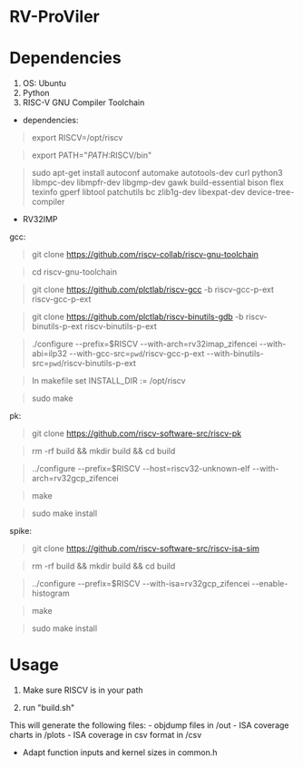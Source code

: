 # RV-ProViler


# Dependencies

1. OS: Ubuntu
2. Python
3. RISC-V GNU Compiler Toolchain
	
* dependencies:

>
>export RISCV=/opt/riscv

>export PATH="$PATH:$RISCV/bin"

>sudo apt-get install autoconf automake autotools-dev curl python3 libmpc-dev libmpfr-dev libgmp-dev gawk build-essential bison flex texinfo gperf libtool patchutils bc zlib1g-dev libexpat-dev device-tree-compiler


* RV32IMP

gcc:

>
>git clone https://github.com/riscv-collab/riscv-gnu-toolchain

>cd riscv-gnu-toolchain

>git clone https://github.com/plctlab/riscv-gcc -b riscv-gcc-p-ext riscv-gcc-p-ext

>git clone https://github.com/plctlab/riscv-binutils-gdb -b riscv-binutils-p-ext riscv-binutils-p-ext

>./configure --prefix=$RISCV --with-arch=rv32imap_zifencei --with-abi=ilp32 --with-gcc-src=`pwd`/riscv-gcc-p-ext --with-binutils-src=`pwd`/riscv-binutils-p-ext

> In makefile set INSTALL_DIR := /opt/riscv

>sudo make

pk:
>
>git clone https://github.com/riscv-software-src/riscv-pk

>rm -rf build && mkdir build && cd build

>../configure --prefix=$RISCV --host=riscv32-unknown-elf --with-arch=rv32gcp_zifencei

>make

>sudo make install

spike:
>
>git clone https://github.com/riscv-software-src/riscv-isa-sim

>rm -rf build && mkdir build && cd build

>../configure --prefix=$RISCV --with-isa=rv32gcp_zifencei --enable-histogram

>make

>sudo make install


# Usage


1. Make sure RISCV is in your path

2. run "build.sh"

This will generate the following files:
    - objdump files in /out
    - ISA coverage charts in /plots
    - ISA coverage in csv format in /csv

- Adapt function inputs and kernel sizes in common.h

